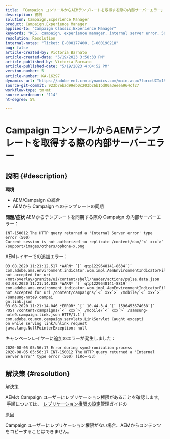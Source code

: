 ```yaml
---
title: 「Campaign コンソールからAEMテンプレートを取得する際の内部サーバーエラー」
description: 説明
solution: Campaign,Experience Manager
product: Campaign,Experience Manager
applies-to: "Campaign Classic,Experience Manager"
keywords: "KCS, campaign, experience manager, internal server error, 500"
resolution: Resolution
internal-notes: "Ticket: E-000177400, E-000190218"
bug: false
article-created-by: Victoria Barnato
article-created-date: "5/19/2023 3:58:33 PM"
article-published-by: Victoria Barnato
article-published-date: "5/19/2023 4:04:52 PM"
version-number: 5
article-number: KA-16297
dynamics-url: "https://adobe-ent.crm.dynamics.com/main.aspx?forceUCI=1&pagetype=entityrecord&etn=knowledgearticle&id=a4afe8fb-5df6-ed11-8848-6045bd0065b6"
source-git-commit: 923b7ebad99eb0c203b26b1bd00a3eeea964cf27
workflow-type: tm+mt
source-wordcount: '114'
ht-degree: 5%

---
```


# Campaign コンソールからAEMテンプレートを取得する際の内部サーバーエラー

## 説明 {#description}

<b>環境</b>
- AEM/Campaign の統合
- AEMから Campaign へのテンプレートの同期

<b>問題/症状</b>
AEMからテンプレートを同期する際の Campaign の内部サーバーエラー：


```
INT-150012 The HTTP query returned a 'Internal Server error' type error (500)
Current session is not authorized to replicate /content/dam/`<` xxx`>` /support/images/others/ophone-x.png
```


AEMレイヤーでの追加エラー：


```
03.08.2020 11:21:12.517 *WARN* `[` qtp1229648141-8634`]`  com.adobe.ams.environment.indicator.wcm.impl.AemEnvironmentIndicatorFilter not accepted for uri /mnt/overlay/granite/ui/content/shell/header/actions/pulse.data.json
03.08.2020 11:21:14.038 *WARN* `[` qtp1229648141-8819`]`  com.adobe.ams.environment.indicator.wcm.impl.AemEnvironmentIndicatorFilter not accepted for uri /content/campaigns/`<` xxx`>` /mobile/`<` xxx`>` /samsung-note9.campai
gn.link.json
03.08.2020 11:21:14.046 *ERROR* `[` 10.44.3.4 `[` 1596453674038`]`  POST /content/campaigns/`<` xxx`>` /mobile/`<` xxx`>` /samsung-note9.campaign.link.json HTTP/1.1`]`  com.adobe.cq.mcm.campaign.servlets.LinkServlet Caught excepti
on while serving link/unlink request
java.lang.NullPointerException: null
```


キャンペーンレイヤーに追加のエラーが発生しました：


```
2020-08-05 05:56:17 Error during synchronization process
2020-08-05 05:56:17 INT-150012 The HTTP query returned a 'Internal Server Error' type error (500) (iRc=-53)
```





## 解決策 {#resolution}


解決策

AEMの Campaign ユーザーにレプリケーション権限があることを確認します。  手順については、 [レプリケーション権限の設定](https://experienceleague.adobe.com/docs/experience-manager-65/administering/security/security.html?lang=en#setting-replication-privileges)管理ガイドの

原因

Campaign ユーザーにレプリケーション権限がない場合、AEMからコンテンツをコピーすることはできません。


